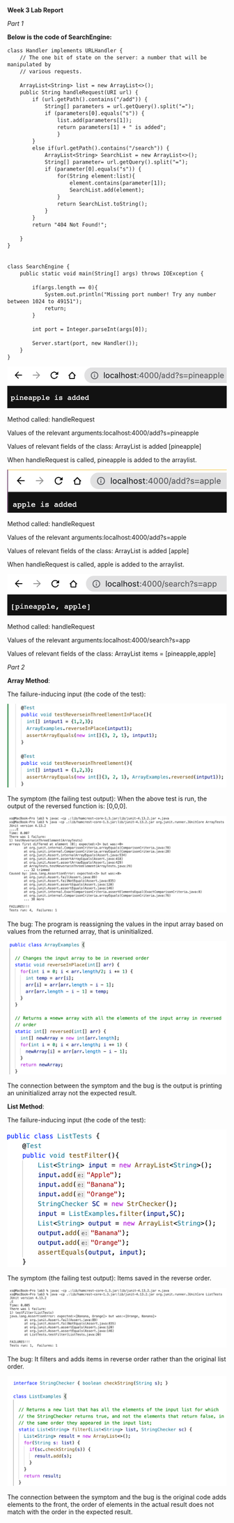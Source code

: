 **Week 3 Lab Report**

*Part 1*

**Below is the code of SearchEngine:**
``` 
class Handler implements URLHandler {
    // The one bit of state on the server: a number that will be manipulated by
    // various requests.

    ArrayList<String> list = new ArrayList<>();
    public String handleRequest(URI url) {
        if (url.getPath().contains("/add")) {
            String[] parameters = url.getQuery().split("=");
            if (parameters[0].equals("s")) {
                list.add(parameters[1]);
                return parameters[1] + " is added";
                }
        }
        else if(url.getPath().contains("/search")) {
            ArrayList<String> SearchList = new ArrayList<>();
            String[] parameter= url.getQuery().split("=");
            if (parameter[0].equals("s")) {
                for(String element:list){
                    element.contains(parameter[1]);
                    SearchList.add(element);
                }
                return SearchList.toString();
            }
        }
        return "404 Not Found!";

    }
}


class SearchEngine {
    public static void main(String[] args) throws IOException {

        if(args.length == 0){
            System.out.println("Missing port number! Try any number between 1024 to 49151");
            return;
        }

        int port = Integer.parseInt(args[0]);

        Server.start(port, new Handler());
    }
}
```
![Image](/lab3/Add1.png)

Method called: handleRequest

Values of the relevant arguments:localhost:4000/add?s=pineapple

Values of relevant fields of the class: ArrayList is added [pineapple]

When handleRequest is called, pineapple is added to the arraylist.

![Image](/lab3/Add2.png)

Method called: handleRequest

Values of the relevant arguments:localhost:4000/add?s=apple

Values of relevant fields of the class: ArrayList is added [apple]

When handleRequest is called, apple is added to the arraylist.

![Image](/lab3/Search.png)

Method called: handleRequest

Values of the relevant arguments:localhost:4000/search?s=app

Values of relevant fields of the class: ArrayList items = [pineapple,apple]

*Part 2*

**Array Method**:

The failure-inducing input (the code of the test):
    
![Image](/lab3/Array%20Test.png)

The symptom (the failing test output): When the above test is run, the output of the reversed function is: [0,0,0].

![Image](/lab3/Array%20Faild%20Test.png)

The bug: The program is reassigning the values in the input array based on values from the returned array, that is uninitialized.

![Image](/lab3/Array%20Fixed%20Code.png)

The connection between the symptom and the bug is the output is printing an uninitialized array not the expected result.

**List Method**:

The failure-inducing input (the code of the test):
  
![Image](/lab3/List%20Test.png)

The symptom (the failing test output): Items saved in the reverse order.
  
![Image](/lab3/List%20Failed%20Test.png)

The bug: It filters and adds items in reverse order rather than the original list order.
  
![Image](/lab3/List%20Fixed%20Test.png)

The connection between the symptom and the bug is the original code adds elements to the front, the order of elements in the actual result does not match with the order in the expected result.
